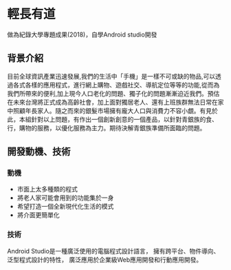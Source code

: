 # 輕長有道
做為紀錄大學專題成果(2018)，自學Android studio開發
<h2>背景介紹</h2>
<div>目前全球資訊產業迅速發展,我們的生活中「手機」是一樣不可或缺的物品,可以透過各式各樣的應用程式，進行網上購物、遊戲社交、導航定位等等的功能,從而為我們所帶來的便利,加上現今人口老化的問題、獨子化的問題漸漸迫近我們。預估在未來台灣將正式成為高齡社會，加上面對獨居老人、還有上班族群無法日常在家中照顧年長家人。隨之而來的銀髮市場擁有龐大人口與消費力不容小覷。有見於此，本組針對以上問題，有作出一個創新創意的一個產品，以針對青銀族的食、行，購物的服務，以優化服務為主力。期待決解青銀族準備所面臨的問題。</div>
<h2>開發動機、技術</h2>
<h3>動機</h3>
<ul>
<li>市面上太多種類的程式
<li>將老人家可能會用到的功能集於一身
<li>希望打造一個全新現代化生活的模式
<li>將介面更簡單化
</ul>
<h3>技術</h3>
<div>Android Studio是一種廣泛使用的電腦程式設計語言，
擁有跨平台、物件導向、泛型程式設計的特性，
廣泛應用於企業級Web應用開發和行動應用開發。</div>
